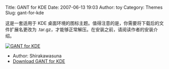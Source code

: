 Title: GANT for KDE
Date: 2007-06-13 19:03
Author: toy
Category: Themes
Slug: gant-for-kde

这是一套适用于 KDE
桌面环境的图标主题。值得注意的是，你需要将下载后的文件扩展名更改为
.tar.gz，才能够正常解压。在安装之前，请阅读作者的安装介绍。

[![GANT for
KDE](http://i.linuxtoy.org/i/2007/06/gant-for-kde_s.jpg)](http://i.linuxtoy.org/i/2007/06/gant-for-kde.jpg)

- Author: Shirakawasuna  
- [Download GANT for
KDE](http://www.deviantart.com/deviation/53410957/)
